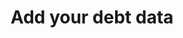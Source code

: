 ---
templateKey: contribute-your-ideas-collection
title: "Add your debt data"
description: "debtcollective - contribute-your-ideas"
---